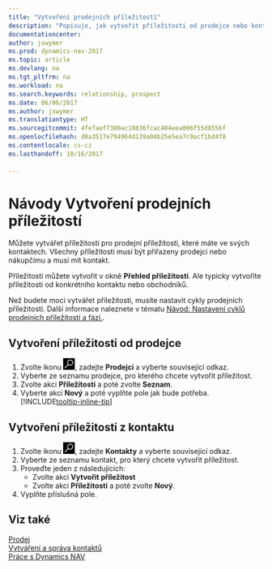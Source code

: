 ```yaml
---
title: "Vytvoření prodejních příležitostí"
description: "Popisuje, jak vytvořit příležitosti od prodejce nebo kontaktu v Dynamics NAV."
documentationcenter: 
author: jswymer
ms.prod: dynamics-nav-2017
ms.topic: article
ms.devlang: na
ms.tgt_pltfrm: na
ms.workload: na
ms.search.keywords: relationship, prospect
ms.date: 06/06/2017
ms.author: jswymer
ms.translationtype: HT
ms.sourcegitcommit: 4fefaef7380ac10836fcac404eea006f55d8556f
ms.openlocfilehash: d0a3517e794964d139a04b25e5ea7c9acf1bd4f8
ms.contentlocale: cs-cz
ms.lasthandoff: 10/16/2017

---
```

# <a name="how-to-create-sales-opportunities"></a>Návody Vytvoření prodejních příležitostí
Můžete vytvářet příležitosti pro prodejní příležitosti, které máte ve svých kontaktech. Všechny příležitosti musí být přiřazeny prodejci nebo nákupčímu a musí mít kontakt.

Příležitosti můžete vytvořit v okně **Přehled příležitostí**. Ale typicky vytvoříte příležitosti od konkrétního kontaktu nebo obchodníků.

Než budete moci vytvářet příležitosti, musíte nastavit cykly prodejních příležitostí. Další informace naleznete v tématu [Návod: Nastavení cyklů prodejních příležitostí a fází.](marketing-how-setup-opportunity-sales-cycles-stages.md).

## <a name="to-create-an-opportunity-from-a-salesperson"></a>Vytvoření příležitosti od prodejce
1. Zvolte ikonu ![Vyhledat stránku nebo sestavu](media/ui-search/search_small.png "Ikona Vyhledat stránku nebo sestavu"), zadejte **Prodejci** a vyberte související odkaz.
2. Vyberte ze seznamu prodejce, pro kterého chcete vytvořit příležitost.
3. Zvolte akci **Příležitosti** a poté zvolte **Seznam**.
4. Vyberte akci **Nový** a poté vyplňte pole jak bude potřeba. [!INCLUDE[tooltip-inline-tip](includes/tooltip-inline-tip_md.md)]  



## <a name="to-create-an-opportunity-from-a-contact"></a>Vytvoření příležitosti z kontaktu
1. Zvolte ikonu ![Vyhledat stránku nebo sestavu](media/ui-search/search_small.png "Ikona Vyhledat stránku nebo sestavu"), zadejte **Kontakty** a vyberte související odkaz.
2. Vyberte ze seznamu kontakt, pro který chcete vytvořit příležitost.
3. Proveďte jeden z následujících:
   * Zvolte akci **Vytvořit příležitost**
   * Zvolte akci **Příležitosti** a poté zvolte **Nový**.
4. Vyplňte příslušná pole.

## <a name="see-also"></a>Viz také
[Prodej](sales-manage-sales.md)  
[Vytváření a správa kontaktů](marketing-contacts.md)  
[Práce s Dynamics NAV](ui-work-product.md)

